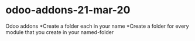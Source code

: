 # odoo-addons-21-mar-20
Odoo addons
*Create a folder each in your name 
*Create a folder for every module that you create in your named-folder
